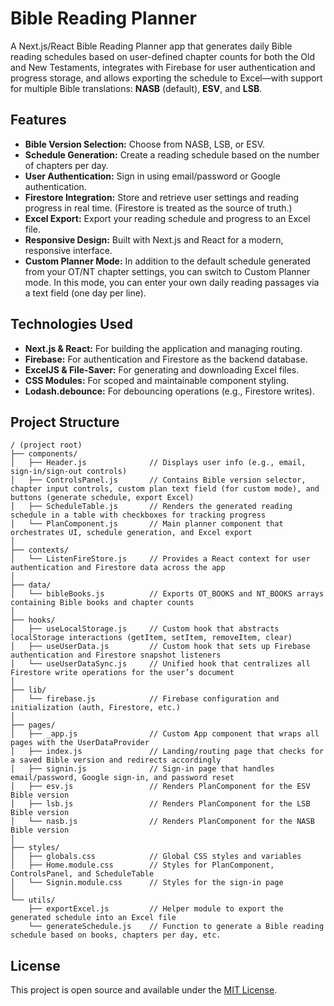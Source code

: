 # Bible Reading Planner

A Next.js/React Bible Reading Planner app that generates daily Bible reading schedules based on user-defined chapter counts for both the Old and New Testaments, integrates with Firebase for user authentication and progress storage, and allows exporting the schedule to Excel—with support for multiple Bible translations: **NASB** (default), **ESV**, and **LSB**.

## Features

- **Bible Version Selection:** Choose from NASB, LSB, or ESV.
- **Schedule Generation:** Create a reading schedule based on the number of chapters per day.
- **User Authentication:** Sign in using email/password or Google authentication.
- **Firestore Integration:** Store and retrieve user settings and reading progress in real time. (Firestore is treated as the source of truth.)
- **Excel Export:** Export your reading schedule and progress to an Excel file.
- **Responsive Design:** Built with Next.js and React for a modern, responsive interface.
- **Custom Planner Mode:** In addition to the default schedule generated from your OT/NT chapter settings, you can switch to Custom Planner mode. In this mode, you can enter your own daily reading passages via a text field (one day per line).

## Technologies Used

- **Next.js & React:** For building the application and managing routing.
- **Firebase:** For authentication and Firestore as the backend database.
- **ExcelJS & File-Saver:** For generating and downloading Excel files.
- **CSS Modules:** For scoped and maintainable component styling.
- **Lodash.debounce:** For debouncing operations (e.g., Firestore writes).

## Project Structure
```plaintext
/ (project root)
├── components/             
│   ├── Header.js              // Displays user info (e.g., email, sign‑in/sign‑out controls)
│   ├── ControlsPanel.js       // Contains Bible version selector, chapter input controls, custom plan text field (for custom mode), and buttons (generate schedule, export Excel)
│   ├── ScheduleTable.js       // Renders the generated reading schedule in a table with checkboxes for tracking progress
│   └── PlanComponent.js       // Main planner component that orchestrates UI, schedule generation, and Excel export
│
├── contexts/               
│   └── ListenFireStore.js     // Provides a React context for user authentication and Firestore data across the app
│
├── data/                    
│   └── bibleBooks.js          // Exports OT_BOOKS and NT_BOOKS arrays containing Bible books and chapter counts
│
├── hooks/                  
│   ├── useLocalStorage.js     // Custom hook that abstracts localStorage interactions (getItem, setItem, removeItem, clear)
│   ├── useUserData.js         // Custom hook that sets up Firebase authentication and Firestore snapshot listeners
│   └── useUserDataSync.js     // Unified hook that centralizes all Firestore write operations for the user’s document
│
├── lib/                    
│   └── firebase.js            // Firebase configuration and initialization (auth, Firestore, etc.)
│
├── pages/                  
│   ├── _app.js                // Custom App component that wraps all pages with the UserDataProvider
│   ├── index.js               // Landing/routing page that checks for a saved Bible version and redirects accordingly
│   ├── signin.js              // Sign‑in page that handles email/password, Google sign‑in, and password reset
│   ├── esv.js                 // Renders PlanComponent for the ESV Bible version
│   ├── lsb.js                 // Renders PlanComponent for the LSB Bible version
│   └── nasb.js                // Renders PlanComponent for the NASB Bible version
│
├── styles/                 
│   ├── globals.css            // Global CSS styles and variables
│   ├── Home.module.css        // Styles for PlanComponent, ControlsPanel, and ScheduleTable
│   └── Signin.module.css      // Styles for the sign‑in page
│
└── utils/                  
    ├── exportExcel.js         // Helper module to export the generated schedule into an Excel file
    └── generateSchedule.js    // Function to generate a Bible reading schedule based on books, chapters per day, etc.
```

## License

This project is open source and available under the [MIT License](LICENSE).

